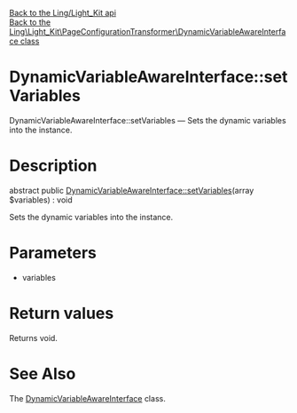 [Back to the Ling/Light_Kit api](https://github.com/lingtalfi/Light_Kit/blob/master/doc/api/Ling/Light_Kit.md)<br>
[Back to the Ling\Light_Kit\PageConfigurationTransformer\DynamicVariableAwareInterface class](https://github.com/lingtalfi/Light_Kit/blob/master/doc/api/Ling/Light_Kit/PageConfigurationTransformer/DynamicVariableAwareInterface.md)


DynamicVariableAwareInterface::setVariables
================



DynamicVariableAwareInterface::setVariables — Sets the dynamic variables into the instance.




Description
================


abstract public [DynamicVariableAwareInterface::setVariables](https://github.com/lingtalfi/Light_Kit/blob/master/doc/api/Ling/Light_Kit/PageConfigurationTransformer/DynamicVariableAwareInterface/setVariables.md)(array $variables) : void




Sets the dynamic variables into the instance.




Parameters
================


- variables

    


Return values
================

Returns void.








See Also
================

The [DynamicVariableAwareInterface](https://github.com/lingtalfi/Light_Kit/blob/master/doc/api/Ling/Light_Kit/PageConfigurationTransformer/DynamicVariableAwareInterface.md) class.




